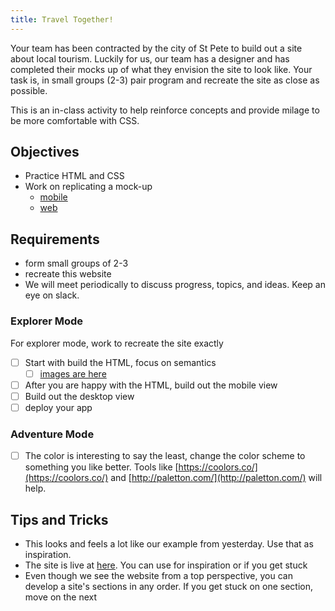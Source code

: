```yaml
---
title: Travel Together!
---
```


Your team has been contracted by the city of St Pete to build out a site about local tourism. Luckily for us, our team has a designer and has completed their mocks up of what they envision the site to look like. Your task is, in small groups (2-3) pair program and recreate the site as close as possible.

This is an in-class activity to help reinforce concepts and provide milage to be more comfortable with CSS.

## Objectives

- Practice HTML and CSS
- Work on replicating a mock-up
  - [mobile](https://github.com/suncoast-devs/handbook/blob/master/curriculum/unit-ii/chapter-1/04-practice/assets/tourism-mobile.png?raw=true)
  - [web](https://github.com/suncoast-devs/handbook/blob/master/curriculum/unit-ii/chapter-1/04-practice/assets/tourism-web.png?raw=true)

## Requirements

- form small groups of 2-3
- recreate this website
- We will meet periodically to discuss progress, topics, and ideas. Keep an eye on slack.

### Explorer Mode

For explorer mode, work to recreate the site exactly

- [ ] Start with build the HTML, focus on semantics
  - [ ] [images are here](https://github.com/suncoast-devs/handbook/tree/master/curriculum/unit-ii/chapter-1/04-practice/assets/tourism-images)
- [ ] After you are happy with the HTML, build out the mobile view
- [ ] Build out the desktop view
- [ ] deploy your app

### Adventure Mode

- [ ] The color is interesting to say the least, change the color scheme to something you like better. Tools like [https://coolors.co/](https://coolors.co/) and [http://paletton.com/](http://paletton.com/) will help.

## Tips and Tricks

- This looks and feels a lot like our example from yesterday. Use that as inspiration.
- The site is live at [here](https://sdg-tourism.netlify.com/). You can use for inspiration or if you get stuck
- Even though we see the website from a top perspective, you can develop a site's sections in any order. If you get stuck on one section, move on the next
